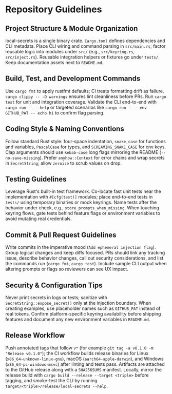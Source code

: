 ﻿# Repository Guidelines

## Project Structure & Module Organization
local-secrets is a single binary crate. `Cargo.toml` defines dependencies and CLI metadata. Place CLI wiring and command parsing in `src/main.rs`; factor reusable logic into modules under `src/` (e.g., `src/keyring.rs`, `src/inject.rs`). Reusable integration helpers or fixtures go under `tests/`. Keep documentation assets next to `README.md`.

## Build, Test, and Development Commands
Use `cargo fmt` to apply rustfmt defaults; CI treats formatting drift as failure. `cargo clippy -- -D warnings` ensures lint cleanliness before PRs. Run `cargo test` for unit and integration coverage. Validate the CLI end-to-end with `cargo run -- --help` or targeted scenarios like `cargo run -- --env GITHUB_PAT -- echo hi` to confirm flag parsing.

## Coding Style & Naming Conventions
Follow standard Rust style: four-space indentation, `snake_case` for functions and variables, `PascalCase` for types, and `SCREAMING_SNAKE_CASE` for env keys. Clap arguments should use `kebab-case` long flags mirroring the README (`--no-save-missing`). Prefer `anyhow::Context` for error chains and wrap secrets in `SecretString`; allow `zeroize` to scrub values on drop.

## Testing Guidelines
Leverage Rust's built-in test framework. Co-locate fast unit tests near the implementation with `#[cfg(test)]` modules; place end-to-end tests in `tests/` using temporary binaries or mock keyrings. Name tests after the behavior under check, e.g., `store_prompts_when_missing`. When touching keyring flows, gate tests behind feature flags or environment variables to avoid mutating real credentials.

## Commit & Pull Request Guidelines
Write commits in the imperative mood (`Add ephemeral injection flag`). Group logical changes and keep diffs focused. PRs should link any tracking issue, describe behavior changes, call out security considerations, and list the commands run (`cargo fmt`, `cargo test`). Include sample CLI output when altering prompts or flags so reviewers can see UX impact.

## Security & Configuration Tips
Never print secrets in logs or tests; sanitize with `SecretString::expose_secret()` only at the injection boundary. When creating examples, use placeholder names such as `GITHUB_PAT` instead of real tokens. Confirm platform-specific keyring availability before shipping features and document any new environment variables in `README.md`.

## Release Workflow
Push annotated tags that follow `v*` (for example `git tag -a v0.1.0 -m "Release v0.1.0"`); the CI workflow builds release binaries for Linux (`x86_64-unknown-linux-gnu`), macOS (`aarch64-apple-darwin`), and Windows (`x86_64-pc-windows-msvc`) after linting and tests pass. Artifacts are attached to the GitHub release along with a `SHA256SUMS` manifest. Locally, mirror the release build with `cargo build --release --target <triple>` before tagging, and smoke-test the CLI by running `target/<triple>/release/local-secrets --help`.

